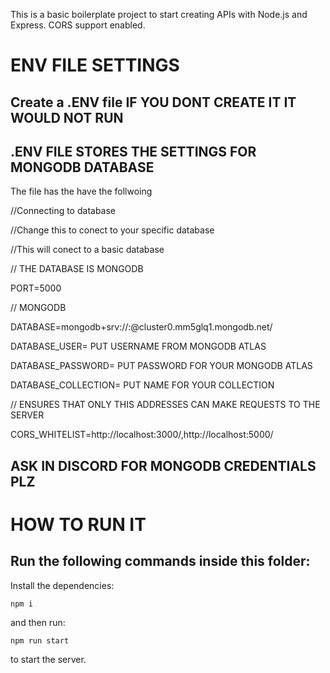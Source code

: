 This is a basic boilerplate project to start creating APIs with Node.js and Express. CORS support enabled.

# ENV FILE SETTINGS

## Create a .ENV file IF YOU DONT CREATE IT IT WOULD NOT RUN 

## .ENV FILE STORES THE SETTINGS FOR MONGODB DATABASE 

The file has the have the follwoing

//Connecting to database

//Change this to conect to your specific database

//This will conect to a basic database

// THE DATABASE IS MONGODB


PORT=5000

// MONGODB

DATABASE=mongodb+srv://<USER>:<PASSWORD>@cluster0.mm5glq1.mongodb.net/<COLLECTION>
 
DATABASE_USER= PUT USERNAME FROM MONGODB ATLAS
 
DATABASE_PASSWORD= PUT PASSWORD FOR YOUR MONGODB ATLAS  
 
DATABASE_COLLECTION= PUT NAME FOR YOUR COLLECTION

// ENSURES THAT ONLY THIS ADDRESSES CAN MAKE REQUESTS TO THE SERVER
 
CORS_WHITELIST=http://localhost:3000/,http://localhost:5000/
 
 
##  ASK IN DISCORD FOR MONGODB CREDENTIALS PLZ

# HOW TO RUN IT 

## Run the following commands inside this folder:
 
Install the dependencies:


 
```
npm i
```

and then run:

```
npm run start
```

to start the server.

